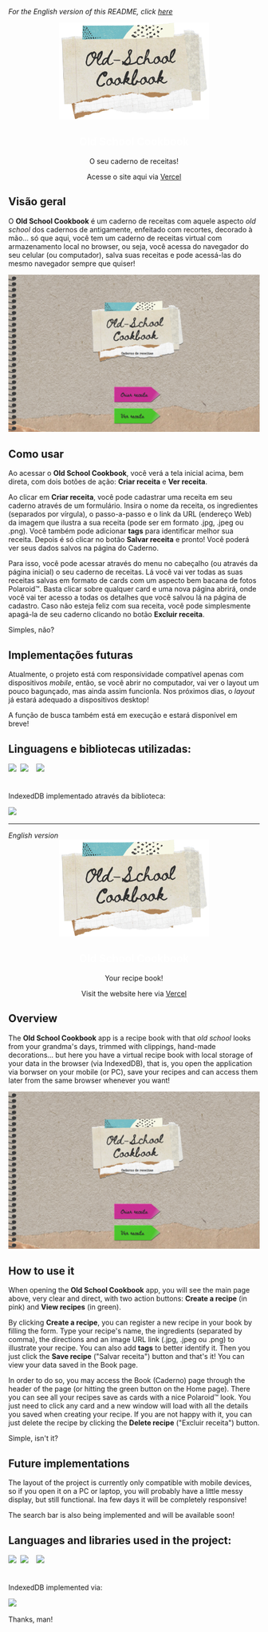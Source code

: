 _For the English version of this README, click [here](#English)_

<div align="center">
  <img src="https://raw.githubusercontent.com/sucodelarangela/old-school-cookbook/master/assets/images/cookbook-logo.png" alt="Angela's logo" style="width: 300px">
  <h2>
    <a href="https://angelacaldas-portfolio-2022.netlify.app/" target="_blank" style="text-decoration: none; color: white">Old School Cookbook</a>
  </h2>
  <p>O seu caderno de receitas!</p>
  <p>Acesse o site aqui via <a href="https://angelacaldas.vercel.app">Vercel</a></p>
</div>

## Visão geral

O **Old School Cookbook** é um caderno de receitas com aquele aspecto _old school_ dos cadernos de antigamente, enfeitado com recortes, decorado à mão... só que aqui, você tem um caderno de receitas virtual com armazenamento local no browser, ou seja, você acessa do navegador do seu celular (ou computador), salva suas receitas e pode acessá-las do mesmo navegador sempre que quiser!

![](/assets/images/og-image.png)

## Como usar

Ao acessar o **Old School Cookbook**, você verá a tela inicial acima, bem direta, com dois botões de ação: **Criar receita** e **Ver receita**.

Ao clicar em **Criar receita**, você pode cadastrar uma receita em seu caderno através de um formulário. Insira o nome da receita, os ingredientes (separados por vírgula), o passo-a-passo e o link da URL (endereço Web) da imagem que ilustra a sua receita (pode ser em formato .jpg, .jpeg ou .png). Você também pode adicionar **tags** para identificar melhor sua receita. Depois é só clicar no botão **Salvar receita** e pronto! Você poderá ver seus dados salvos na página do Caderno.

Para isso, você pode acessar através do menu no cabeçalho (ou através da página inicial) o seu caderno de receitas. Lá você vai ver todas as suas receitas salvas em formato de cards com um aspecto bem bacana de fotos Polaroid™. Basta clicar sobre qualquer card e uma nova página abrirá, onde você vai ter acesso a todas os detalhes que você salvou lá na página de cadastro. Caso não esteja feliz com sua receita, você pode simplesmente apagá-la de seu caderno clicando no botão **Excluir receita**.

Simples, não?

## Implementações futuras

Atualmente, o projeto está com responsividade compatível apenas com dispositivos _mobile_, então, se você abrir no computador, vai ver o layout um pouco bagunçado, mas ainda assim funcionla. Nos próximos dias, o _layout_ já estará adequado a dispositivos desktop!

A função de busca também está em execução e estará disponível em breve!

## Linguagens e bibliotecas utilizadas:

<div style="display: grid; grid-auto-flow:column; width: fit-content; gap: 0.5rem;">
  <img height="25px" src="https://cdn.jsdelivr.net/gh/devicons/devicon/icons/html5/html5-original.svg" />
  <img height="25px" src="https://cdn.jsdelivr.net/gh/devicons/devicon/icons/css3/css3-original.svg" /><br>
  <img height="25px" src="https://cdn.jsdelivr.net/gh/devicons/devicon/icons/javascript/javascript-original.svg" /><br>
</div>
<br>
<div>
<p>IndexedDB implementado através da biblioteca:</p>
<a href="https://github.com/dannyconnell/localbase" target="_blank"><img src="https://img.shields.io/badge/localbase-by%20Danny%20Connell-yellowgreen"></a>
</div>

---

<div id="English" style="font-style: italic;">English version</div>

<div align="center">
  <img src="https://raw.githubusercontent.com/sucodelarangela/old-school-cookbook/master/assets/images/cookbook-logo.png" alt="Angela's logo" style="width: 300px">
  <h2>
    <a href="https://angelacaldas-portfolio-2022.netlify.app/" target="_blank" style="text-decoration: none; color: white">Old School Cookbook</a>
  </h2>
  <p>Your recipe book!</p>
  <p>Visit the website here via <a href="https://angelacaldas.vercel.app">Vercel</a></p>
</div>

## Overview

The **Old School Cookbook** app is a recipe book with that _old school_ looks from your grandma's days, trimmed with clippings, hand-made decorations... but here you have a virtual recipe book with local storage of your data in the browser (via IndexedDB), that is, you open the application via borwser on your mobile (or PC), save your recipes and can access them later from the same browser whenever you want!

![](/assets/images/og-image.png)

## How to use it

When opening the **Old School Cookbook** app, you will see the main page above, very clear and direct, with two action buttons: **Create a recipe** (in pink) and **View recipes** (in green).

By clicking **Create a recipe**, you can register a new recipe in your book by filling the form. Type your recipe's name, the ingredients (separated by comma), the directions and an image URL link (.jpg, .jpeg ou .png) to illustrate your recipe. You can also add **tags** to better identify it. Then you just click the **Save recipe** ("Salvar receita") button and that's it! You can view your data saved in the Book page.

In order to do so, you may access the Book (Caderno) page through the header of the page (or hitting the green button on the Home page). There you can see all your recipes save as cards with a nice Polaroid™ look. You just need to click any card and a new window will load with all the details you saved when creating your recipe. If you are not happy with it, you can just delete the recipe by clicking the **Delete recipe** ("Excluir receita") button.

Simple, isn't it?

## Future implementations

The layout of the project is currently only compatible with mobile devices, so if you open it on a PC or laptop, you will probably have a little messy display, but still functional. Ina few days it will be completely responsive!

The search bar is also being implemented and will be available soon!

## Languages and libraries used in the project:

<div style="display: grid; grid-auto-flow:column; width: fit-content; gap: 0.5rem;">
  <img height="25px" src="https://cdn.jsdelivr.net/gh/devicons/devicon/icons/html5/html5-original.svg" />
  <img height="25px" src="https://cdn.jsdelivr.net/gh/devicons/devicon/icons/css3/css3-original.svg" /><br>
  <img height="25px" src="https://cdn.jsdelivr.net/gh/devicons/devicon/icons/javascript/javascript-original.svg" /><br>
</div>
<br>
<div>
<p>IndexedDB implemented via:</p>
<a href="https://github.com/dannyconnell/localbase" target="_blank"><img src="https://img.shields.io/badge/localbase-by%20Danny%20Connell-yellowgreen"></a>
<p>Thanks, man!</p>
</div>
